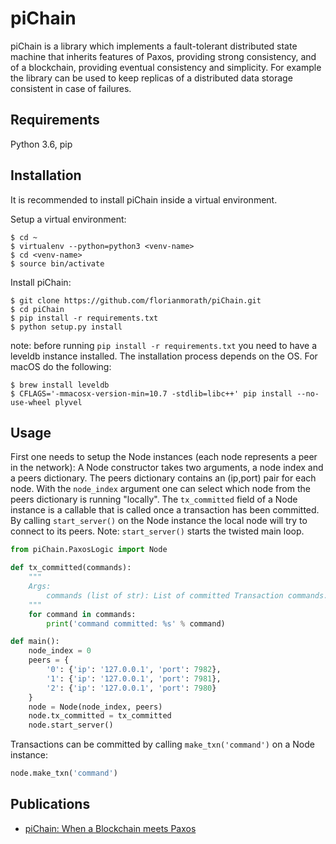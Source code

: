 # piChain

piChain is a library which implements a fault-tolerant distributed state machine that inherits features of Paxos, providing strong consistency, and of a blockchain, providing eventual consistency and simplicity. For example the library can be used to keep replicas of a distributed data storage consistent in case of failures.

## Requirements

Python 3.6, pip

## Installation

It is recommended to install piChain inside a virtual environment.

Setup a virtual environment:
```
$ cd ~
$ virtualenv --python=python3 <venv-name>
$ cd <venv-name>
$ source bin/activate
```
Install piChain:
```
$ git clone https://github.com/florianmorath/piChain.git
$ cd piChain
$ pip install -r requirements.txt
$ python setup.py install 
```
note: before running `pip install -r requirements.txt` you need to have a leveldb instance installed. The installation process depends on the OS. For macOS do the following:
```
$ brew install leveldb
$ CFLAGS='-mmacosx-version-min=10.7 -stdlib=libc++' pip install --no-use-wheel plyvel
```

## Usage

First one needs to setup the Node instances (each node represents a peer in the network): 
A Node constructor takes two arguments, a node index and a peers dictionary. The peers dictionary contains an (ip,port) pair for each node. With the `node_index` argument one can select which node from the peers dictionary is running "locally". 
The `tx_committed` field of a Node instance is a callable that is called once a transaction has been committed. By calling `start_server()` on the Node instance the local node will try to connect to its peers. 
Note: `start_server()` starts the twisted main loop. 
```python
from piChain.PaxosLogic import Node

def tx_committed(commands):
    """
    Args:
        commands (list of str): List of committed Transaction commands.
    """
    for command in commands:
        print('command committed: %s' % command)

def main():
    node_index = 0
    peers = {
        '0': {'ip': '127.0.0.1', 'port': 7982},
        '1': {'ip': '127.0.0.1', 'port': 7981},
        '2': {'ip': '127.0.0.1', 'port': 7980}
    }
    node = Node(node_index, peers)
    node.tx_committed = tx_committed
    node.start_server()
```

Transactions can be committed by calling `make_txn('command')` on a Node instance:
```python
node.make_txn('command')
```

## Publications
- [piChain: When a Blockchain meets Paxos](https://www.tik.ee.ethz.ch/file/14b0ed803c27d585cc06ecd91164c48a/piChain.pdf)
